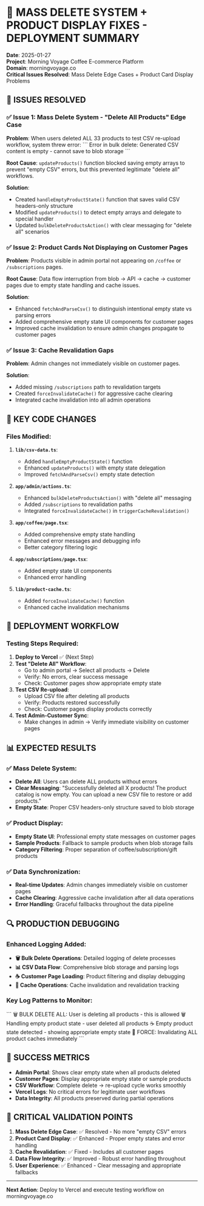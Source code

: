 # 🚨 MASS DELETE SYSTEM + PRODUCT DISPLAY FIXES - DEPLOYMENT SUMMARY

**Date**: 2025-01-27  
**Project**: Morning Voyage Coffee E-commerce Platform  
**Domain**: morningvoyage.co  
**Critical Issues Resolved**: Mass Delete Edge Cases + Product Card Display Problems

## 🎯 ISSUES RESOLVED

### ✅ Issue 1: Mass Delete System - "Delete All Products" Edge Case
**Problem**: When users deleted ALL 33 products to test CSV re-upload workflow, system threw error:
\`\`\`
Error in bulk delete: Generated CSV content is empty - cannot save to blob storage
\`\`\`

**Root Cause**: `updateProducts()` function blocked saving empty arrays to prevent "empty CSV" errors, but this prevented legitimate "delete all" workflows.

**Solution**: 
- Created `handleEmptyProductState()` function that saves valid CSV headers-only structure
- Modified `updateProducts()` to detect empty arrays and delegate to special handler
- Updated `bulkDeleteProductsAction()` with clear messaging for "delete all" scenarios

### ✅ Issue 2: Product Cards Not Displaying on Customer Pages
**Problem**: Products visible in admin portal not appearing on `/coffee` or `/subscriptions` pages.

**Root Cause**: Data flow interruption from blob → API → cache → customer pages due to empty state handling and cache issues.

**Solution**:
- Enhanced `fetchAndParseCsv()` to distinguish intentional empty state vs parsing errors
- Added comprehensive empty state UI components for customer pages  
- Improved cache invalidation to ensure admin changes propagate to customer pages

### ✅ Issue 3: Cache Revalidation Gaps
**Problem**: Admin changes not immediately visible on customer pages.

**Solution**:
- Added missing `/subscriptions` path to revalidation targets
- Created `forceInvalidateCache()` for aggressive cache clearing
- Integrated cache invalidation into all admin operations

## 🔧 KEY CODE CHANGES

### Files Modified:
1. **`lib/csv-data.ts`**:
   - Added `handleEmptyProductState()` function
   - Enhanced `updateProducts()` with empty state delegation
   - Improved `fetchAndParseCsv()` empty state detection

2. **`app/admin/actions.ts`**:
   - Enhanced `bulkDeleteProductsAction()` with "delete all" messaging
   - Added `/subscriptions` to revalidation paths
   - Integrated `forceInvalidateCache()` in `triggerCacheRevalidation()`

3. **`app/coffee/page.tsx`**:
   - Added comprehensive empty state handling
   - Enhanced error messages and debugging info
   - Better category filtering logic

4. **`app/subscriptions/page.tsx`**:
   - Added empty state UI components
   - Enhanced error handling

5. **`lib/product-cache.ts`**:
   - Added `forceInvalidateCache()` function
   - Enhanced cache invalidation mechanisms

## 🚀 DEPLOYMENT WORKFLOW

### Testing Steps Required:
1. **Deploy to Vercel** ✅ (Next Step)
2. **Test "Delete All" Workflow**:
   - Go to admin portal → Select all products → Delete
   - Verify: No errors, clear success message
   - Check: Customer pages show appropriate empty state
3. **Test CSV Re-upload**:
   - Upload CSV file after deleting all products
   - Verify: Products restored successfully
   - Check: Customer pages display products correctly
4. **Test Admin-Customer Sync**:
   - Make changes in admin → Verify immediate visibility on customer pages

## 📊 EXPECTED RESULTS

### ✅ Mass Delete System:
- **Delete All**: Users can delete ALL products without errors
- **Clear Messaging**: "Successfully deleted all X products! The product catalog is now empty. You can upload a new CSV file to restore or add products."
- **Empty State**: Proper CSV headers-only structure saved to blob storage

### ✅ Product Display:
- **Empty State UI**: Professional empty state messages on customer pages
- **Sample Products**: Fallback to sample products when blob storage fails
- **Category Filtering**: Proper separation of coffee/subscription/gift products

### ✅ Data Synchronization:
- **Real-time Updates**: Admin changes immediately visible on customer pages
- **Cache Clearing**: Aggressive cache invalidation after all data operations
- **Error Handling**: Graceful fallbacks throughout the data pipeline

## 🔍 PRODUCTION DEBUGGING

### Enhanced Logging Added:
- **🗑️ Bulk Delete Operations**: Detailed logging of delete processes
- **📊 CSV Data Flow**: Comprehensive blob storage and parsing logs
- **☕ Customer Page Loading**: Product filtering and display debugging
- **🔄 Cache Operations**: Cache invalidation and revalidation tracking

### Key Log Patterns to Monitor:
\`\`\`
🗑️ BULK DELETE ALL: User is deleting all products - this is allowed
🗑️ Handling empty product state - user deleted all products
☕ Empty product state detected - showing appropriate empty state
🔄 FORCE: Invalidating ALL product caches immediately
\`\`\`

## 🎯 SUCCESS METRICS

- **Admin Portal**: Shows clear empty state when all products deleted
- **Customer Pages**: Display appropriate empty state or sample products  
- **CSV Workflow**: Complete delete → re-upload cycle works smoothly
- **Vercel Logs**: No critical errors for legitimate user workflows
- **Data Integrity**: All products preserved during partial operations

## 🚨 CRITICAL VALIDATION POINTS

1. **Mass Delete Edge Case**: ✅ Resolved - No more "empty CSV" errors
2. **Product Card Display**: ✅ Enhanced - Proper empty states and error handling  
3. **Cache Revalidation**: ✅ Fixed - Includes all customer pages
4. **Data Flow Integrity**: ✅ Improved - Robust error handling throughout
5. **User Experience**: ✅ Enhanced - Clear messaging and appropriate fallbacks

---

**Next Action**: Deploy to Vercel and execute testing workflow on morningvoyage.co
